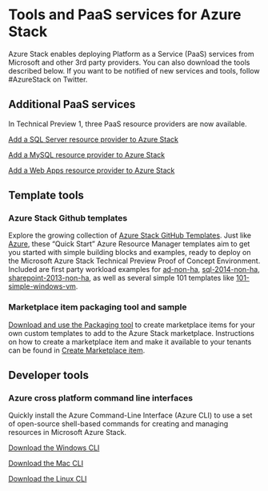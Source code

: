 <properties
	pageTitle="Tools and PaaS services for Azure Stack | Microsoft Azure"
	description="Learn how to get started with PaaS services in Azure Stack."
	services="azure-stack"
	documentationCenter=""
	authors="ErikjeMS"
	manager="v-kiwhit"
	editor=""/>

<tags
	ms.service="multiple"
	ms.workload="na"
	ms.tgt_pltfrm="na"
	ms.devlang="na"
	ms.topic="article"
	ms.date="01/29/2016"
	ms.author="erikje"/>

# Tools and PaaS services for Azure Stack

Azure Stack enables deploying Platform as a Service (PaaS) services from Microsoft and other 3rd party providers. You can also download the tools described below. If you want to be notified of new services and tools, follow #AzureStack on Twitter.

## Additional PaaS services
In Technical Preview 1, three PaaS resource providers are now available. 

[Add a SQL Server resource provider to Azure Stack](azure-stack-sqlrp-deploy.md)

[Add a MySQL resource provider to Azure Stack](azure-stack-mysqlrp-deploy.md)

[Add a Web Apps resource provider to Azure Stack](azure-stack-webapps-deploy.md)

## Template tools


### Azure Stack Github templates
Explore the growing collection of [Azure Stack GitHub Templates](https://github.com/Azure/AzureStack-QuickStart-Templates). Just like [Azure](https://github.com/Azure/azure-quickstart-templates), these “Quick Start” Azure Resource Manager templates aim to get you started with simple building blocks and examples, ready to deploy on the Microsoft Azure Stack Technical Preview Proof of Concept Environment. Included are first party workload examples for [ad-non-ha](https://github.com/Azure/AzureStack-QuickStart-Templates/tree/master/ad-non-ha), [sql-2014-non-ha](https://github.com/Azure/AzureStack-QuickStart-Templates/tree/master/sql-2014-non-ha), [sharepoint-2013-non-ha](https://github.com/Azure/AzureStack-QuickStart-Templates/tree/master/sharepoint-2013-non-ha), as well as several simple 101 templates like [101-simple-windows-vm](https://github.com/Azure/AzureStack-QuickStart-Templates/tree/master/101-simple-windows-vm).


### Marketplace item packaging tool and sample
[Download and use the Packaging tool](http://www.aka.ms/azurestackmarketplaceitem) to create marketplace items for your own custom templates to add to the Azure Stack marketplace. Instructions on how to create a marketplace item and make it available to your tenants can be found in [Create Marketplace item](azure-stack-create-marketplace-item.md).

## Developer tools
### Azure cross platform command line interfaces
Quickly install the Azure Command-Line Interface (Azure CLI) to use a set of open-source shell-based commands for creating and managing resources in Microsoft Azure Stack.

[Download the Windows CLI](http://go.microsoft.com/?linkid=9828653&clcid=0x409)

[Download the Mac CLI](http://go.microsoft.com/fwlink/?linkid=253471&clcid=0x409)

[Download the Linux CLI](http://go.microsoft.com/fwlink/?linkid=253472&clcid=0x409)
